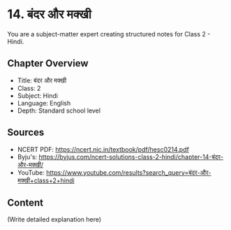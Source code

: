 # 14. बंदर और मक्खी

You are a subject-matter expert creating structured notes for Class 2 - Hindi.

## Chapter Overview
- Title: बंदर और मक्खी
- Class: 2
- Subject: Hindi
- Language: English
- Depth: Standard school level

## Sources
- NCERT PDF: https://ncert.nic.in/textbook/pdf/hesc0214.pdf
- Byju's: https://byjus.com/ncert-solutions-class-2-hindi/chapter-14-बंदर-और-मक्खी/
- YouTube: https://www.youtube.com/results?search_query=बंदर-और-मक्खी+class+2+hindi

## Content
(Write detailed explanation here)
